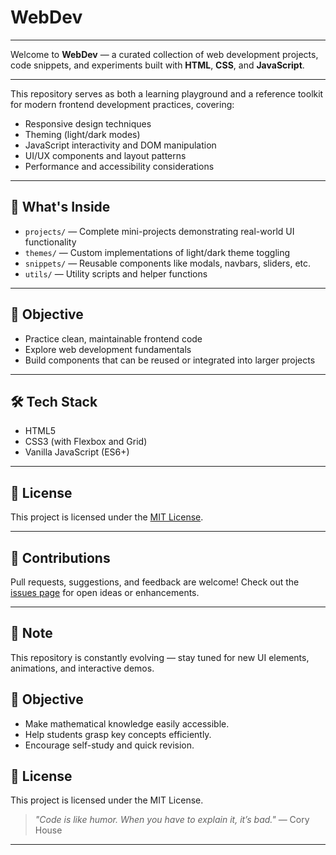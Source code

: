 # WebDev
---

Welcome to **WebDev** — a curated collection of web development projects, code snippets, and experiments built with **HTML**, **CSS**, and **JavaScript**.
***

This repository serves as both a learning playground and a reference toolkit for modern frontend development practices, covering:

- Responsive design techniques
- Theming (light/dark modes)
- JavaScript interactivity and DOM manipulation
- UI/UX components and layout patterns
- Performance and accessibility considerations

***

## 🚀 What's Inside
- `projects/` — Complete mini-projects demonstrating real-world UI functionality
- `themes/` — Custom implementations of light/dark theme toggling
- `snippets/` — Reusable components like modals, navbars, sliders, etc.
- `utils/` — Utility scripts and helper functions

---

## 🎯 Objective
- Practice clean, maintainable frontend code
- Explore web development fundamentals
- Build components that can be reused or integrated into larger projects

---

## 🛠️ Tech Stack
- HTML5
- CSS3 (with Flexbox and Grid)
- Vanilla JavaScript (ES6+)

---

## 📜 License
This project is licensed under the [MIT License](LICENSE).

---

## 🤝 Contributions
Pull requests, suggestions, and feedback are welcome! Check out the [issues page](https://github.com/mngugi/WebDev/issues) for open ideas or enhancements.

---

## 📌 Note
This repository is constantly evolving — stay tuned for new UI elements, animations, and interactive demos.

## 🎯 Objective
- Make mathematical knowledge easily accessible.
- Help students grasp key concepts efficiently.
- Encourage self-study and quick revision.

## 📜 License
This project is licensed under the MIT License.


> *"Code is like humor. When you have to explain it, it’s bad."* — Cory House
***
